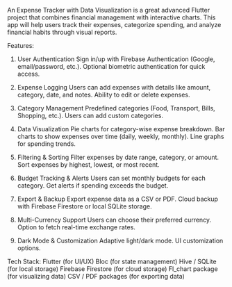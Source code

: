 An Expense Tracker with Data Visualization is a great advanced Flutter project that combines financial management with interactive charts. This app will help users track their expenses, categorize spending, and analyze financial habits through visual reports.

Features:

1. User Authentication
   Sign in/up with Firebase Authentication (Google, email/password, etc.).
   Optional biometric authentication for quick access.

2. Expense Logging
   Users can add expenses with details like amount, category, date, and notes.
   Ability to edit or delete expenses.

3. Category Management
   Predefined categories (Food, Transport, Bills, Shopping, etc.).
   Users can add custom categories.

4. Data Visualization
   Pie charts for category-wise expense breakdown.
   Bar charts to show expenses over time (daily, weekly, monthly).
   Line graphs for spending trends.

5. Filtering & Sorting
   Filter expenses by date range, category, or amount.
   Sort expenses by highest, lowest, or most recent.

6. Budget Tracking & Alerts
   Users can set monthly budgets for each category.
   Get alerts if spending exceeds the budget.

7. Export & Backup
   Export expense data as a CSV or PDF.
   Cloud backup with Firebase Firestore or local SQLite storage.

8. Multi-Currency Support
   Users can choose their preferred currency.
   Option to fetch real-time exchange rates.

9. Dark Mode & Customization
   Adaptive light/dark mode.
   UI customization options.

Tech Stack:
Flutter (for UI/UX)
Bloc (for state management)
Hive / SQLite (for local storage)
Firebase Firestore (for cloud storage)
Fl_chart package (for visualizing data)
CSV / PDF packages (for exporting data)
